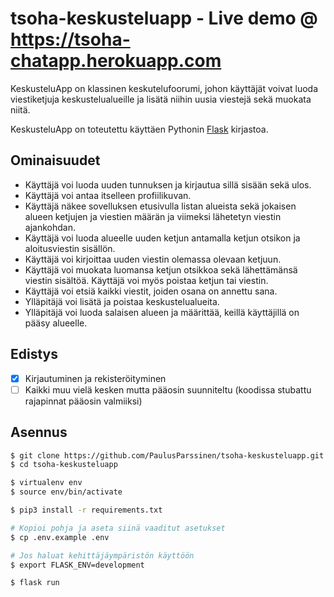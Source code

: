 # tsoha-keskusteluapp - Live demo @ https://tsoha-chatapp.herokuapp.com

KeskusteluApp on klassinen keskutelufoorumi, johon käyttäjät voivat luoda viestiketjuja keskustelualueille ja lisätä niihin uusia viestejä sekä muokata niitä. 

KeskusteluApp on toteutettu käyttäen Pythonin [Flask](https://palletsprojects.com/p/flask/) kirjastoa.

## Ominaisuudet
- Käyttäjä voi luoda uuden tunnuksen ja kirjautua sillä sisään sekä ulos.
- Käyttäjä voi antaa itselleen profiilikuvan.
- Käyttäjä näkee sovelluksen etusivulla listan alueista sekä jokaisen alueen ketjujen ja viestien määrän ja viimeksi lähetetyn viestin ajankohdan.
- Käyttäjä voi luoda alueelle uuden ketjun antamalla ketjun otsikon ja aloitusviestin sisällön.
- Käyttäjä voi kirjoittaa uuden viestin olemassa olevaan ketjuun.
- Käyttäjä voi muokata luomansa ketjun otsikkoa sekä lähettämänsä viestin sisältöä. Käyttäjä voi myös poistaa ketjun tai viestin.
- Käyttäjä voi etsiä kaikki viestit, joiden osana on annettu sana.
- Ylläpitäjä voi lisätä ja poistaa keskustelualueita.
- Ylläpitäjä voi luoda salaisen alueen ja määrittää, keillä käyttäjillä on pääsy alueelle.

## Edistys
- [x] Kirjautuminen ja rekisteröityminen
- [ ] Kaikki muu vielä kesken mutta pääosin suunniteltu (koodissa stubattu rajapinnat pääosin valmiiksi)

## Asennus
```bash
$ git clone https://github.com/PaulusParssinen/tsoha-keskusteluapp.git
$ cd tsoha-keskusteluapp

$ virtualenv env
$ source env/bin/activate

$ pip3 install -r requirements.txt

# Kopioi pohja ja aseta siinä vaaditut asetukset
$ cp .env.example .env

# Jos haluat kehittäjäympäristön käyttöön
$ export FLASK_ENV=development

$ flask run
```